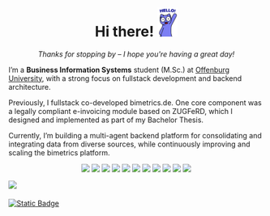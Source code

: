 <div align="center">
  <h1>Hi there! <img src="Wczc.gif" width="40px" alt="👋"/></h1>
  <p><em>Thanks for stopping by – I hope you're having a great day!</em></p>
</div>

I’m a **Business Information Systems** student (M.Sc.) at [Offenburg University](https://www.hs-offenburg.de/), with a strong focus on fullstack development and backend architecture.

Previously, I fullstack co-developed bimetrics.de. One core component was a legally compliant e-invoicing module based on ZUGFeRD, which I designed and implemented as part of my Bachelor Thesis.

Currently, I’m building a multi-agent backend platform for consolidating and integrating data from diverse sources, while continuously improving and scaling the bimetrics platform.

<p align="center">

<!-- Core Web Technologies -->
<img src="https://img.shields.io/badge/-TypeScript-007ACC?style=flat-square&logo=typescript&logoColor=white"/>
<img src="https://img.shields.io/badge/-React-%23282C34?style=flat-square&logo=react"/>
<img src="https://img.shields.io/badge/-TailwindCSS-%231a202c?style=flat-square&logo=tailwind-css"/>

<!-- Backend / Systems -->
<img src="https://img.shields.io/badge/-Go-00ADD8?style=flat-square&logo=go"/>
<img src="https://img.shields.io/badge/-PostgreSQL-336791?style=flat-square&logo=postgresql&logoColor=white"/>
<img src="https://img.shields.io/badge/-GORM-00ADD8?style=flat-square&logo=go"/>
<img src="https://img.shields.io/badge/-Fastify-000000?style=flat-square&logo=fastify"/>
<img src="https://img.shields.io/badge/-Node.js-339933?style=flat-square&logo=node.js"/>

<!-- Tools -->
<img src="https://img.shields.io/badge/-Git-%23F05032?style=flat-square&logo=git&logoColor=%23ffffff"/>
<img src="https://img.shields.io/badge/-Docker-2496ED?style=flat-square&logo=docker"/>
<img src="https://img.shields.io/badge/-Zod-3C3C3C?style=flat-square&logoColor=white"/>

</p>


<p align="left">
  <a href="https://www.linkedin.com/in/tobias-biehl-b1ba89208/" target="_blank">
    <img src="https://img.shields.io/badge/-LinkedIn-0077B5?style=for-the-badge&logo=linkedin&logoColor=white"/>
  </a>
  <br/> 
  <br/>
   <a href="https://biehl.business" target="_blank">
      <img alt="Static Badge" src="https://img.shields.io/badge/My_Website-brown">
  </a>
</p>
